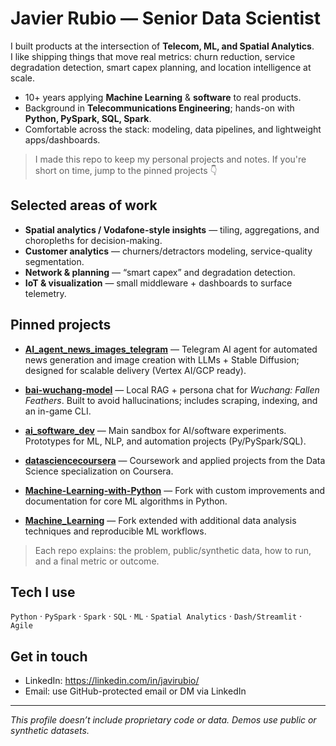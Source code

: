 # Javier Rubio — Senior Data Scientist

I built products at the intersection of **Telecom, ML, and Spatial Analytics**.  
I like shipping things that move real metrics: churn reduction, service degradation detection, smart capex planning, and location intelligence at scale.

- 10+ years applying **Machine Learning** & **software** to real products.  
- Background in **Telecommunications Engineering**; hands-on with **Python, PySpark, SQL, Spark**.  
- Comfortable across the stack: modeling, data pipelines, and lightweight apps/dashboards.

> I made this repo to keep my personal projects and notes. If you're short on time, jump to the pinned projects 👇

## Selected areas of work
- **Spatial analytics / Vodafone-style insights** — tiling, aggregations, and choropleths for decision-making.  
- **Customer analytics** — churners/detractors modeling, service-quality segmentation.  
- **Network & planning** — “smart capex” and degradation detection.  
- **IoT & visualization** — small middleware + dashboards to surface telemetry.

## Pinned projects

- [**AI_agent_news_images_telegram**](https://github.com/JavierRubio4U/AI_agent_news_images_telegram) — Telegram AI agent for automated news generation and image creation with LLMs + Stable Diffusion; designed for scalable delivery (Vertex AI/GCP ready).

- [**bai-wuchang-model**](https://github.com/JavierRubio4U/bai-wuchang-model) — Local RAG + persona chat for *Wuchang: Fallen Feathers*. Built to avoid hallucinations; includes scraping, indexing, and an in-game CLI.

- [**ai_software_dev**](https://github.com/JavierRubio4U/ai_software_dev) — Main sandbox for AI/software experiments. Prototypes for ML, NLP, and automation projects (Py/PySpark/SQL).

- [**datasciencecoursera**](https://github.com/JavierRubio4U/datasciencecoursera) — Coursework and applied projects from the Data Science specialization on Coursera.

- [**Machine-Learning-with-Python**](https://github.com/JavierRubio4U/Machine-Learning-with-Python) — Fork with custom improvements and documentation for core ML algorithms in Python.

- [**Machine_Learning**](https://github.com/JavierRubio4U/Machine_Learning) — Fork extended with additional data analysis techniques and reproducible ML workflows.


> Each repo explains: the problem, public/synthetic data, how to run, and a final metric or outcome.

## Tech I use
`Python` · `PySpark` · `Spark` · `SQL` · `ML` · `Spatial Analytics` · `Dash/Streamlit` · `Agile`

## Get in touch
- LinkedIn: https://linkedin.com/in/javirubio/
- Email: use GitHub-protected email or DM via LinkedIn

---
*This profile doesn’t include proprietary code or data. Demos use public or synthetic datasets.*

